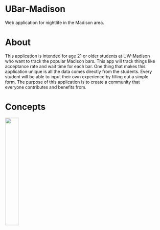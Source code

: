 # UBar-Madison
Web application for nightlife in the Madison area.

# About
This application is intended for age 21 or older students at UW-Madison who want to track the popular Madison bars.  This app will track things like acceptance rate and wait time for each bar.  One thing that makes this application unique is all the data comes directly from the students.  Every student will be able to input their own experience by filling out a simple form.  The purpose of this application is to create a community that everyone contributes and benefits from.

# Concepts
<img src="https://github.com/Nmast78/UBar-Madison/assets/86863161/140e1bf3-205f-4954-885e-b374374e925a" alt="" width="30%" height="30%">
